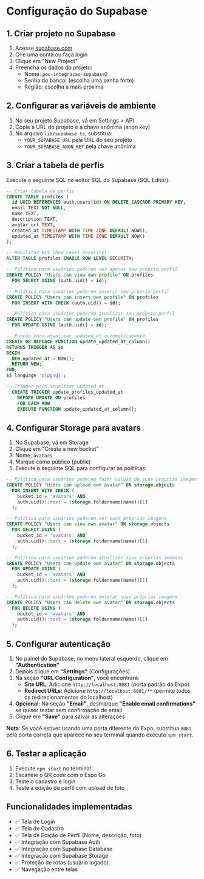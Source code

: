 # Configuração do Supabase

## 1. Criar projeto no Supabase

1. Acesse [supabase.com](https://supabase.com)
2. Crie uma conta ou faça login
3. Clique em "New Project"
4. Preencha os dados do projeto:
   - Nome: `poc-integracao-supabase2`
   - Senha do banco: (escolha uma senha forte)
   - Região: escolha a mais próxima

## 2. Configurar as variáveis de ambiente

1. No seu projeto Supabase, vá em Settings > API
2. Copie a URL do projeto e a chave anônima (anon key)
3. No arquivo `lib/supabase.ts`, substitua:
   - `YOUR_SUPABASE_URL` pela URL do seu projeto
   - `YOUR_SUPABASE_ANON_KEY` pela chave anônima

## 3. Criar a tabela de perfis

Execute o seguinte SQL no editor SQL do Supabase (SQL Editor):

```sql
-- Criar tabela de perfis
CREATE TABLE profiles (
  id UUID REFERENCES auth.users(id) ON DELETE CASCADE PRIMARY KEY,
  email TEXT NOT NULL,
  name TEXT,
  description TEXT,
  avatar_url TEXT,
  created_at TIMESTAMP WITH TIME ZONE DEFAULT NOW(),
  updated_at TIMESTAMP WITH TIME ZONE DEFAULT NOW()
);

-- Habilitar RLS (Row Level Security)
ALTER TABLE profiles ENABLE ROW LEVEL SECURITY;

-- Política para usuários poderem ver apenas seu próprio perfil
CREATE POLICY "Users can view own profile" ON profiles
  FOR SELECT USING (auth.uid() = id);

-- Política para usuários poderem inserir seu próprio perfil
CREATE POLICY "Users can insert own profile" ON profiles
  FOR INSERT WITH CHECK (auth.uid() = id);

-- Política para usuários poderem atualizar seu próprio perfil
CREATE POLICY "Users can update own profile" ON profiles
  FOR UPDATE USING (auth.uid() = id);

-- Função para atualizar updated_at automaticamente
CREATE OR REPLACE FUNCTION update_updated_at_column()
RETURNS TRIGGER AS $$
BEGIN
  NEW.updated_at = NOW();
  RETURN NEW;
END;
$$ language 'plpgsql';

-- Trigger para atualizar updated_at
  CREATE TRIGGER update_profiles_updated_at
    BEFORE UPDATE ON profiles
    FOR EACH ROW
    EXECUTE FUNCTION update_updated_at_column();
```

## 4. Configurar Storage para avatars

1. No Supabase, vá em Storage
2. Clique em "Create a new bucket"
3. Nome: `avatars`
4. Marque como público (public)
5. Execute o seguinte SQL para configurar as políticas:

```sql
-- Política para usuários poderem fazer upload de suas próprias imagens
CREATE POLICY "Users can upload own avatar" ON storage.objects
  FOR INSERT WITH CHECK (
    bucket_id = 'avatars' AND
    auth.uid()::text = (storage.foldername(name))[1]
  );

-- Política para usuários poderem ver suas próprias imagens
CREATE POLICY "Users can view own avatar" ON storage.objects
  FOR SELECT USING (
    bucket_id = 'avatars' AND
    auth.uid()::text = (storage.foldername(name))[1]
  );

-- Política para usuários poderem atualizar suas próprias imagens
CREATE POLICY "Users can update own avatar" ON storage.objects
  FOR UPDATE USING (
    bucket_id = 'avatars' AND
    auth.uid()::text = (storage.foldername(name))[1]
  );

-- Política para usuários poderem deletar suas próprias imagens
CREATE POLICY "Users can delete own avatar" ON storage.objects
  FOR DELETE USING (
    bucket_id = 'avatars' AND
    auth.uid()::text = (storage.foldername(name))[1]
  );
```

## 5. Configurar autenticação

1. No painel do Supabase, no menu lateral esquerdo, clique em **"Authentication"**
2. Depois clique em **"Settings"** (Configurações)
3. Na seção **"URL Configuration"**, você encontrará:
   - **Site URL**: Adicione `http://localhost:8081` (porta padrão do Expo)
   - **Redirect URLs**: Adicione `http://localhost:8081/**` (permite todos os redirecionamentos do localhost)
4. **Opcional**: Na seção **"Email"**, desmarque **"Enable email confirmations"** se quiser testar sem confirmação de email
5. Clique em **"Save"** para salvar as alterações

**Nota**: Se você estiver usando uma porta diferente do Expo, substitua `8081` pela porta correta que aparece no seu terminal quando executa `npm start`.

## 6. Testar a aplicação

1. Execute `npm start` no terminal
2. Escaneie o QR code com o Expo Go
3. Teste o cadastro e login
4. Teste a edição de perfil com upload de foto

## Funcionalidades implementadas

- ✅ Tela de Login
- ✅ Tela de Cadastro
- ✅ Tela de Edição de Perfil (Nome, descrição, foto)
- ✅ Integração com Supabase Auth
- ✅ Integração com Supabase Database
- ✅ Integração com Supabase Storage
- ✅ Proteção de rotas (usuário logado)
- ✅ Navegação entre telas
